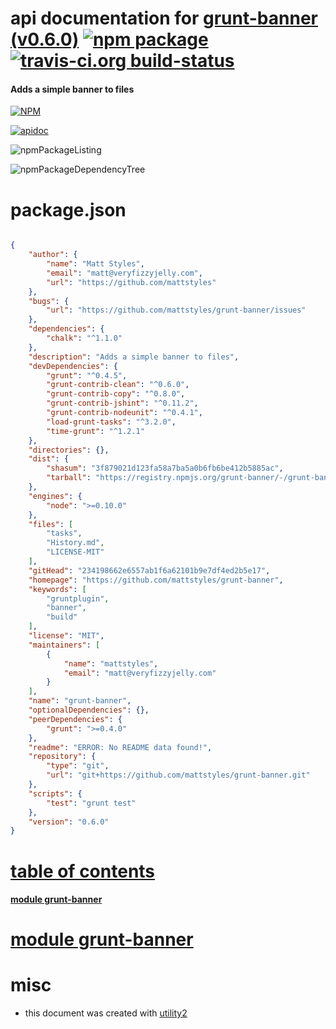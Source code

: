 # api documentation for  [grunt-banner (v0.6.0)](https://github.com/mattstyles/grunt-banner)  [![npm package](https://img.shields.io/npm/v/npmdoc-grunt-banner.svg?style=flat-square)](https://www.npmjs.org/package/npmdoc-grunt-banner) [![travis-ci.org build-status](https://api.travis-ci.org/npmdoc/node-npmdoc-grunt-banner.svg)](https://travis-ci.org/npmdoc/node-npmdoc-grunt-banner)
#### Adds a simple banner to files

[![NPM](https://nodei.co/npm/grunt-banner.png?downloads=true)](https://www.npmjs.com/package/grunt-banner)

[![apidoc](https://npmdoc.github.io/node-npmdoc-grunt-banner/build/screenCapture.buildNpmdoc.browser._2Fhome_2Ftravis_2Fbuild_2Fnpmdoc_2Fnode-npmdoc-grunt-banner_2Ftmp_2Fbuild_2Fapidoc.html.png)](https://npmdoc.github.io/node-npmdoc-grunt-banner/build/apidoc.html)

![npmPackageListing](https://npmdoc.github.io/node-npmdoc-grunt-banner/build/screenCapture.npmPackageListing.svg)

![npmPackageDependencyTree](https://npmdoc.github.io/node-npmdoc-grunt-banner/build/screenCapture.npmPackageDependencyTree.svg)



# package.json

```json

{
    "author": {
        "name": "Matt Styles",
        "email": "matt@veryfizzyjelly.com",
        "url": "https://github.com/mattstyles"
    },
    "bugs": {
        "url": "https://github.com/mattstyles/grunt-banner/issues"
    },
    "dependencies": {
        "chalk": "^1.1.0"
    },
    "description": "Adds a simple banner to files",
    "devDependencies": {
        "grunt": "^0.4.5",
        "grunt-contrib-clean": "^0.6.0",
        "grunt-contrib-copy": "^0.8.0",
        "grunt-contrib-jshint": "^0.11.2",
        "grunt-contrib-nodeunit": "^0.4.1",
        "load-grunt-tasks": "^3.2.0",
        "time-grunt": "^1.2.1"
    },
    "directories": {},
    "dist": {
        "shasum": "3f879021d123fa58a7ba5a0b6fb6be412b5885ac",
        "tarball": "https://registry.npmjs.org/grunt-banner/-/grunt-banner-0.6.0.tgz"
    },
    "engines": {
        "node": ">=0.10.0"
    },
    "files": [
        "tasks",
        "History.md",
        "LICENSE-MIT"
    ],
    "gitHead": "234198662e6557ab1f6a62101b9e7df4ed2b5e17",
    "homepage": "https://github.com/mattstyles/grunt-banner",
    "keywords": [
        "gruntplugin",
        "banner",
        "build"
    ],
    "license": "MIT",
    "maintainers": [
        {
            "name": "mattstyles",
            "email": "matt@veryfizzyjelly.com"
        }
    ],
    "name": "grunt-banner",
    "optionalDependencies": {},
    "peerDependencies": {
        "grunt": ">=0.4.0"
    },
    "readme": "ERROR: No README data found!",
    "repository": {
        "type": "git",
        "url": "git+https://github.com/mattstyles/grunt-banner.git"
    },
    "scripts": {
        "test": "grunt test"
    },
    "version": "0.6.0"
}
```



# <a name="apidoc.tableOfContents"></a>[table of contents](#apidoc.tableOfContents)

#### [module grunt-banner](#apidoc.module.grunt-banner)



# <a name="apidoc.module.grunt-banner"></a>[module grunt-banner](#apidoc.module.grunt-banner)



# misc
- this document was created with [utility2](https://github.com/kaizhu256/node-utility2)
